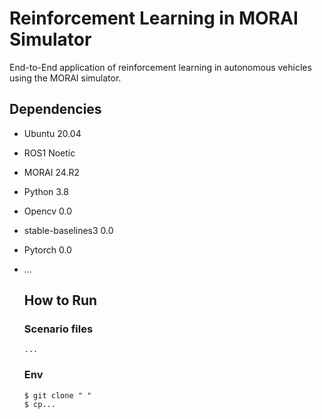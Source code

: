 # Reinforcement Learning in MORAI Simulator
 End-to-End application of reinforcement learning in autonomous vehicles using the MORAI simulator. 

## Dependencies
- Ubuntu 20.04 
- ROS1 Noetic
- MORAI 24.R2
- Python 3.8
- Opencv 0.0
- stable-baselines3 0.0
- Pytorch 0.0
- ...

  ## How to Run

  ### Scenario files
  ```
  ...
  ```

  ### Env 
  ```
  $ git clone " "
  $ cp...
  ```


